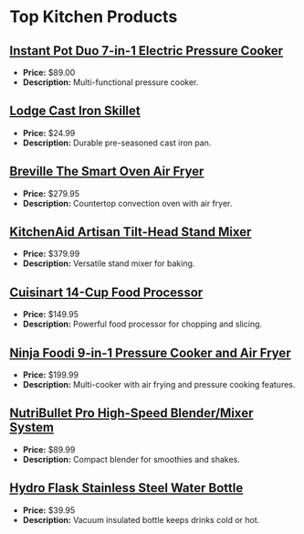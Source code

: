 # Top Kitchen Products

## [Instant Pot Duo 7-in-1 Electric Pressure Cooker](https://amzn.to/4oD8b50)
- **Price:** $89.00
- **Description:** Multi-functional pressure cooker.

## [Lodge Cast Iron Skillet](https://amzn.to/47igIUx)
- **Price:** $24.99
- **Description:** Durable pre-seasoned cast iron pan.

## [Breville The Smart Oven Air Fryer](https://amzn.to/45lPvxL)
- **Price:** $279.95
- **Description:** Countertop convection oven with air fryer.

## [KitchenAid Artisan Tilt-Head Stand Mixer](https://amzn.to/45lPCJH)
- **Price:** $379.99
- **Description:** Versatile stand mixer for baking.

## [Cuisinart 14-Cup Food Processor](https://amzn.to/3UgiUEs)
- **Price:** $149.95
- **Description:** Powerful food processor for chopping and slicing.

## [Ninja Foodi 9-in-1 Pressure Cooker and Air Fryer](https://amzn.to/3H8Olh3)
- **Price:** $199.99
- **Description:** Multi-cooker with air frying and pressure cooking features.

## [NutriBullet Pro High-Speed Blender/Mixer System](https://amzn.to/47eVzKT)
- **Price:** $89.99
- **Description:** Compact blender for smoothies and shakes.

## [Hydro Flask Stainless Steel Water Bottle](https://amzn.to/4myBCTZ)
- **Price:** $39.95
- **Description:** Vacuum insulated bottle keeps drinks cold or hot.


